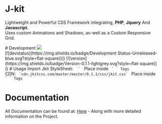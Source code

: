 # J-kit
<p> Lightweight and Powerful CSS Framework integrating, <b>PHP</b>, <b>Jquery</b> And <b>Javascript.</b></br>
Uses custom Animations and Shadows, as-well as a Custom Responsive Grid. </br>
</p>
# Development
<a href="https://codeclimate.com/github/Jake7500/Jakekit.css"><img src="https://codeclimate.com/github/Jake7500/Jakekit.css/badges/issue_count.svg" /></a>
</br>[![devstatus](https://img.shields.io/badge/Development Status-Unreleased-blue.svg?style=flat-square)]()
[![version](https://img.shields.io/badge/Version-0.1.1-lightgrey.svg?style=flat-square)]()
# Usage
Import Jkit StyleSheet:
<code> `<link rel="stylesheet" type="text/css" href="jkit.css">` </code> Place inside <code> `<head> </head>` Tags </code>
</br>
CDN:
<code> `cdn.jkitcss.com/master/master/0.1.1/css/jkit.css` </code> Place inside <code> `<head> </head>` Tags </code>




# Documentation
All Documentation can be found at: 
<a href="https://jkitcss.com">Here</a> -
Along with more detailed information on the Project.
